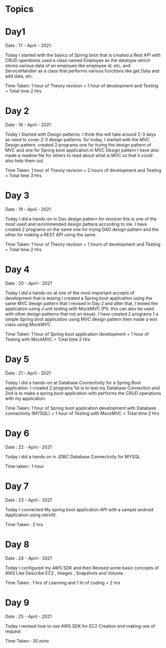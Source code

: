 # Topics 

# Day1

Date : 17 - April - 2021 

Today I started with the basics of Spring boot that is created a Rest API with CRUD operations 
used a class named Employee as the datatype which stores various data of an employee like employee id, etc, and ServiceHandler as a class that performs various functions like get Data and add data, etc.

Time Taken: 1 hour of Theory revision + 1 hour of development and Testing  = Total time 2 Hrs

# Day 2

Date : 18 - April - 2021

Today I Started with Design patterns. I think this will take around 2-3 days as need to cover 2-3 design patterns.
for today, I started with the MVC Design pattern. created 2 programs one for trying the design pattern of MVC and one for Spring boot application in MVC Design pattern I have also made a readme file for others to read about what is MVC so that it could also help them out.

Time Taken: 1 hour of Theory revision + 2 hours of development and Testing  = Total time 3 Hrs

# Day 3 

Date : 19 - April - 2021 

Today I did a hands-on in Dao design pattern for revision this is one of the most used and recommended design pattens according to me.
I have created 2 programs on the same one for trying DAO design pattern and the other for making a REST API using the same. 

Time Taken: 1 hour of Theory revision + 1 hours of development and Testing  = Total time 2 Hrs

# Day 4

Date : 20 - April - 2021 

Today I did a hands-on at one of the most important accepts of development that is testing I created a Spring boot application using the same MVC design pattern that I revised in Day 2 
and after that, I tested the application using J unit testing with MockMVC (PS: this can also be used with other design patterns that not an issue).
I have created 2 programs 1 a simple Spring boot application using MVC design pattern then made a test class using MockMVC 

Time Taken: 1 hour of Spring boot application development + 1 hour of Testing with MockMVC  = Total time 2 Hrs


# Day 5

Date : 21 - April - 2021 

Today I did a hands-on at Database Connectivity for a Spring Boot application. 
I created 2 programs 1st is to test my Database Connection and 2nd is to make a spring boot application with performs the CRUD operations with my application.

Time Taken: 1 hour of Spring boot application development with Database connectivity (MYSQL) + 1 hour of Testing with MockMVC  = Total time 2 Hrs

# Day 6 

Date : 22 - April - 2021 

Today i did a hands on in JDBC Database Connectivity for MYSQL 

Time taken : 1 hour

# Day 7 

Date : 23 - April - 2021

Today I connected My spring boot application API with a sample android Application using retrofit.

Time Taken : 2 hrs


# Day 8 

Date : 24 - April - 2021

Today I configured my AWS SDK and then Revised some basic concepts of AWS Like Describe EC2 , Images , Snapshots and Volume.

Time Taken : 1 hrs of Learning and 1 hr of coding = 2 hrs 

# Day 9 

Date : 25 - April - 2021 

Today i revised how to use AWS SDK for EC2 Creation and making use of request 

Time Taken  : 30 mins 
